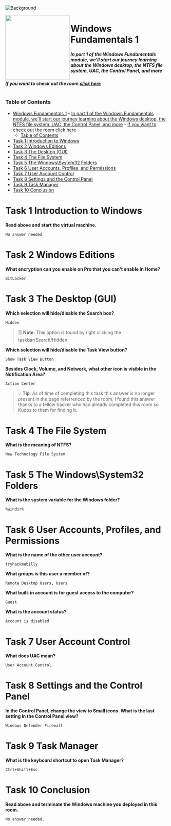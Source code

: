 ![Background](https://assets.tryhackme.com/room-banners/windows.png)

<img src="https://tryhackme-images.s3.amazonaws.com/room-icons/f08cdfbcd0340728fdfa7ceccd5e6234.png" width="200" height="200" align="left">

# Windows Fundamentals 1

##### In part 1 of the Windows Fundamentals module, we'll start our journey learning about the Windows desktop, the NTFS file system, UAC, the Control Panel, and more

##### If you want to check out the room [click here](https://tryhackme.com/room/windowsfundamentals1xbx)

#

### Table of Contents

- [Windows Fundamentals 1](#windows-fundamentals-1)
        - [In part 1 of the Windows Fundamentals module, we'll start our journey learning about the Windows desktop, the NTFS file system, UAC, the Control Panel, and more](#in-part-1-of-the-windows-fundamentals-module-well-start-our-journey-learning-about-the-windows-desktop-the-ntfs-file-system-uac-the-control-panel-and-more)
        - [If you want to check out the room click here](#if-you-want-to-check-out-the-room-click-here)
    - [Table of Contents](#table-of-contents)
- [Task 1 Introduction to Windows](#task-1-introduction-to-windows)
- [Task 2 Windows Editions](#task-2-windows-editions)
- [Task 3 The Desktop (GUI)](#task-3-the-desktop-gui)
- [Task 4 The File System](#task-4-the-file-system)
- [Task 5 The Windows\System32 Folders](#task-5-the-windowssystem32-folders)
- [Task 6 User Accounts, Profiles, and Permissions](#task-6-user-accounts-profiles-and-permissions)
- [Task 7 User Account Control](#task-7-user-account-control)
- [Task 8 Settings and the Control Panel](#task-8-settings-and-the-control-panel)
- [Task 9 Task Manager](#task-9-task-manager)
- [Task 10 Conclusion](#task-10-conclusion)

# Task 1 Introduction to Windows

**Read above and start the virtual machine.**

    No answer needed

# Task 2 Windows Editions

**What encryption can you enable on Pro that you can't enable in Home?**

    BitLocker

# Task 3 The Desktop (GUI)

**Which selection will hide/disable the Search box?**

    Hidden
> 🗒️ **Note**: This option is found by right clicking the taskbar/Search/Hidden

**Which selection will hide/disable the Task View button?**

    Show Task View Button

**Besides Clock, Volume, and Network, what other icon is visible in the Notification Area?**

    Action Center
> 💡 **Tip**: As of time of completing this task this answer is no longer present in the page referrenced by the room, I found this answer thanks to a fellow hacker who had already completed this room so Kudos to them for finding it.

# Task 4 The File System

**What is the meaning of NTFS?**

    New Technology File System

# Task 5 The Windows\System32 Folders

**What is the system variable for the Windows folder?**

    %windir%

# Task 6 User Accounts, Profiles, and Permissions

**What is the name of the other user account?**

    tryhackmebilly

**What groups is this user a member of?**

    Remote Desktop Users, Users
**What built-in account is for guest access to the computer?**

    Guest

**What is the account status?**

    Account is disabled

# Task 7 User Account Control

**What does UAC mean?**

    User Account Control

# Task 8 Settings and the Control Panel

**In the Control Panel, change the view to Small icons. What is the last setting in the Control Panel view?**

    Windows Defender Firewall

# Task 9 Task Manager

**What is the keyboard shortcut to open Task Manager?**

    Ctrl+Shift+Esc

# Task 10 Conclusion

**Read above and terminate the Windows machine you deployed in this room.**

    No answer needed.
